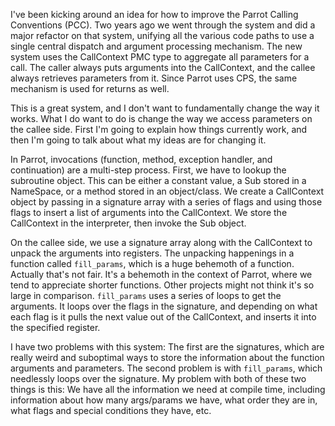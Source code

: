 I've been kicking around an idea for how to improve the Parrot Calling
Conventions (PCC). Two years ago we went through the system and did a major
refactor on that system, unifying all the various code paths to use a single
central dispatch and argument processing mechanism. The new system uses the
CallContext PMC type to aggregate all parameters for a call. The caller always
puts arguments into the CallContext, and the callee always retrieves
parameters from it. Since Parrot uses CPS, the same mechanism is used for
returns as well.

This is a great system, and I don't want to fundamentally change the way it
works. What I do want to do is change the way we access parameters on the
callee side. First I'm going to explain how things currently work, and then
I'm going to talk about what my ideas are for changing it.

In Parrot, invocations (function, method, exception handler, and continuation)
are a multi-step process. First, we have to lookup the subroutine object. This
can be either a constant value, a Sub stored in a NameSpace, or a method
stored in an object/class. We create a CallContext object by passing in a
signature array with a series of flags and using those flags to insert a list
of arguments into the CallContext. We store the CallContext in the
interpreter, then invoke the Sub object.

On the callee side, we use a signature array along with the CallContext to
unpack the arguments into registers. The unpacking happenings in a function
called `fill_params`, which is a huge behemoth of a function. Actually that's
not fair. It's a behemoth in the context of Parrot, where we tend to
appreciate shorter functions. Other projects might not think it's so large in
comparison. `fill_params` uses a series of loops to get the arguments. It
loops over the flags in the signature, and depending on what each flag is it
pulls the next value out of the CallContext, and inserts it into the specified
register.

I have two problems with this system: The first are the signatures, which are
really weird and suboptimal ways to store the information about the function
arguments and parameters. The second problem is with `fill_params`, which
needlessly loops over the signature. My problem with both of these two things
is this: We have all the information we need at compile time, including
information about how many args/params we have, what order they are in, what
flags and special conditions they have, etc.
